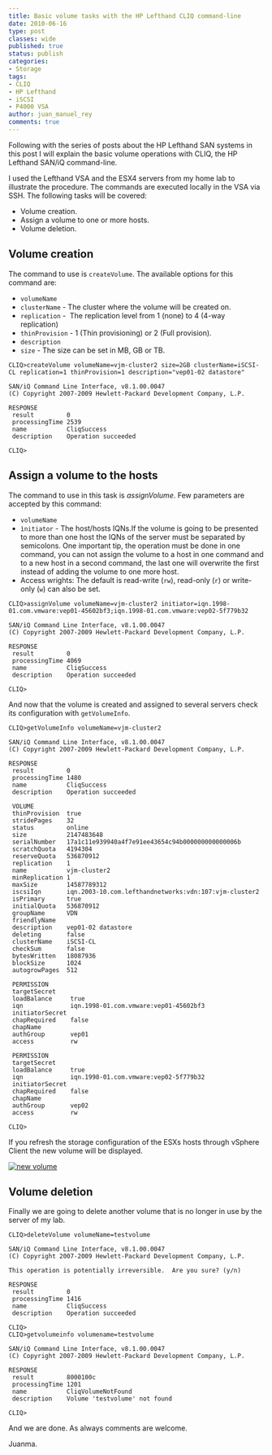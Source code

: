 ```yaml
---
title: Basic volume tasks with the HP Lefthand CLIQ command-line
date: 2010-06-16
type: post
classes: wide
published: true
status: publish
categories:
- Storage
tags:
- CLIQ
- HP Lefthand
- iSCSI
- P4000 VSA
author: juan_manuel_rey
comments: true
---
```


Following with the series of posts about the HP Lefthand SAN systems in this post I will explain the basic volume operations with CLIQ, the HP Lefthand SAN/iQ command-line.

I used the Lefthand VSA and the ESX4 servers from my home lab to illustrate the procedure. The commands are executed locally in the VSA via SSH. The following tasks will be covered:

- Volume creation.
- Assign a volume to one or more hosts.
- Volume deletion.

## Volume creation

The command to use is `createVolume`. The available options for this command are:

- `volumeName`
- `clusterName` - The cluster where the volume will be created on.
- `replication` -  The replication level from 1 (none) to 4 (4-way replication)
- `thinProvision` - 1 (Thin provisioning) or 2 (Full provision).
- `description`
- `size` - The size can be set in MB, GB or TB.

```text
CLIQ>createVolume volumeName=vjm-cluster2 size=2GB clusterName=iSCSI-CL replication=1 thinProvision=1 description="vep01-02 datastore"

SAN/iQ Command Line Interface, v8.1.00.0047
(C) Copyright 2007-2009 Hewlett-Packard Development Company, L.P.

RESPONSE
 result         0
 processingTime 2539
 name           CliqSuccess
 description    Operation succeeded

CLIQ>
```

## Assign a volume to the hosts

The command to use in this task is *assignVolume*. Few parameters are accepted by this command:

- `volumeName`
- `ìnitiator` - The host/hosts IQNs.If the volume is going to be presented to more than one host the IQNs of the server must be separated by semicolons. One important tip, the operation must be done in one command, you can not assign the volume to a host in one command and to a new host in a second command, the last one will overwrite the first instead of adding the volume to one more host.
- Access wrights: The default is read-write (`rw`), read-only (`r`) or write-only (`w`) can also be set.

```text
CLIQ>assignVolume volumeName=vjm-cluster2 initiator=iqn.1998-01.com.vmware:vep01-45602bf3;iqn.1998-01.com.vmware:vep02-5f779b32

SAN/iQ Command Line Interface, v8.1.00.0047
(C) Copyright 2007-2009 Hewlett-Packard Development Company, L.P.

RESPONSE
 result         0
 processingTime 4069
 name           CliqSuccess
 description    Operation succeeded

CLIQ>
```

And now that the volume is created and assigned to several servers check its configuration with `getVolumeInfo`.

```text
CLIQ>getVolumeInfo volumeName=vjm-cluster2

SAN/iQ Command Line Interface, v8.1.00.0047
(C) Copyright 2007-2009 Hewlett-Packard Development Company, L.P.

RESPONSE
 result         0
 processingTime 1480
 name           CliqSuccess
 description    Operation succeeded

 VOLUME
 thinProvision  true
 stridePages    32
 status         online
 size           2147483648
 serialNumber   17a1c11e939940a4f7e91ee43654c94b000000000000006b
 scratchQuota   4194304
 reserveQuota   536870912
 replication    1
 name           vjm-cluster2
 minReplication 1
 maxSize        14587789312
 iscsiIqn       iqn.2003-10.com.lefthandnetworks:vdn:107:vjm-cluster2
 isPrimary      true
 initialQuota   536870912
 groupName      VDN
 friendlyName   
 description    vep01-02 datastore
 deleting       false
 clusterName    iSCSI-CL
 checkSum       false
 bytesWritten   18087936
 blockSize      1024
 autogrowPages  512

 PERMISSION
 targetSecret    
 loadBalance     true
 iqn             iqn.1998-01.com.vmware:vep01-45602bf3
 initiatorSecret
 chapRequired    false
 chapName        
 authGroup       vep01
 access          rw

 PERMISSION
 targetSecret    
 loadBalance     true
 iqn             iqn.1998-01.com.vmware:vep02-5f779b32
 initiatorSecret
 chapRequired    false
 chapName        
 authGroup       vep02
 access          rw

CLIQ>
```

If you refresh the storage configuration of the ESXs hosts through vSphere Client the new volume will be displayed.

[![](/assets/images/volume_on_esx.jpg "new volume")]({{site.url}}/assets/images/volume_on_esx.jpg)

## Volume deletion

Finally we are going to delete another volume that is no longer in use by the server of my lab.

```text
CLIQ>deleteVolume volumeName=testvolume

SAN/iQ Command Line Interface, v8.1.00.0047
(C) Copyright 2007-2009 Hewlett-Packard Development Company, L.P.

This operation is potentially irreversible.  Are you sure? (y/n)

RESPONSE
 result         0
 processingTime 1416
 name           CliqSuccess
 description    Operation succeeded

CLIQ>
CLIQ>getvolumeinfo volumename=testvolume

SAN/iQ Command Line Interface, v8.1.00.0047
(C) Copyright 2007-2009 Hewlett-Packard Development Company, L.P.

RESPONSE
 result         8000100c
 processingTime 1201
 name           CliqVolumeNotFound
 description    Volume 'testvolume' not found

CLIQ>
```

And we are done. As always comments are welcome.

Juanma.

